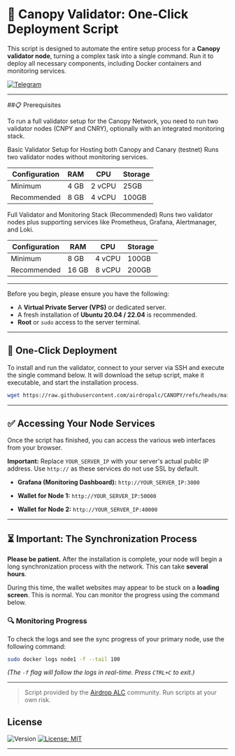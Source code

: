 # 🚀 Canopy Validator: One-Click Deployment Script

This script is designed to automate the entire setup process for a **Canopy validator node**, turning a complex task into a single command. Run it to deploy all necessary components, including Docker containers and monitoring services.

[![Telegram](https://img.shields.io/badge/Community-Airdrop_ALC-26A5E4?style=for-the-badge&logo=telegram)](https://t.me/airdropalc/2127)

---

##📋 Prerequisites

To run a full validator setup for the Canopy Network, you need to run two validator nodes (CNPY and CNRY), optionally with an integrated monitoring stack.

Basic Validator Setup for Hosting both Canopy and Canary (testnet)
Runs two validator nodes without monitoring services.

| Configuration  | RAM  |  CPU   | Storage |
|----------------|------|--------|---------|
| Minimum        | 4 GB | 2 vCPU | 25GB    |
| Recommended    | 8 GB | 4 vCPU | 100GB   |

Full Validator and Monitoring Stack (Recommended)
Runs two validator nodes plus supporting services like Prometheus, Grafana, Alertmanager, and Loki.

| Configuration | RAM   |  CPU   | Storage |
|---------------|-------|--------|---------|
| Minimum       | 8 GB  | 4 vCPU | 100GB   |
| Recommended   | 16 GB | 8 vCPU | 200GB   |

---

Before you begin, please ensure you have the following:
* A **Virtual Private Server (VPS)** or dedicated server.
* A fresh installation of **Ubuntu 20.04 / 22.04** is recommended.
* **Root** or `sudo` access to the server terminal.

---

## 🚀 One-Click Deployment

To install and run the validator, connect to your server via SSH and execute the single command below. It will download the setup script, make it executable, and start the installation process.

```bash
wget https://raw.githubusercontent.com/airdropalc/CANOPY/refs/heads/main/setup.sh -O canopy.sh && chmod +x canopy.sh && ./canopy.sh
```

---

## ✅ Accessing Your Node Services

Once the script has finished, you can access the various web interfaces from your browser.

**Important:** Replace `YOUR_SERVER_IP` with your server's actual public IP address. Use `http://` as these services do not use SSL by default.

* **Grafana (Monitoring Dashboard):**
    `http://YOUR_SERVER_IP:3000`

* **Wallet for Node 1:**
    `http://YOUR_SERVER_IP:50000`

* **Wallet for Node 2:**
    `http://YOUR_SERVER_IP:40000`

---

## ⏳ Important: The Synchronization Process

**Please be patient.** After the installation is complete, your node will begin a long synchronization process with the network. This can take **several hours**.

During this time, the wallet websites may appear to be stuck on a **loading screen**. This is normal. You can monitor the progress using the command below.

### 🔍 Monitoring Progress

To check the logs and see the sync progress of your primary node, use the following command:

```bash
sudo docker logs node1 -f --tail 100
```
*(The `-f` flag will follow the logs in real-time. Press `CTRL+C` to exit.)*

---
> Script provided by the [Airdrop ALC](https://t.me/airdropalc) community. Run scripts at your own risk.

## License

![Version](https://img.shields.io/badge/version-1.1.0-blue)
[![License: MIT](https://img.shields.io/badge/License-MIT-yellow.svg)]()

---
